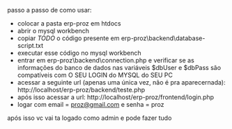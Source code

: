 passo a passo de como usar:

- colocar a pasta erp-proz em htdocs
- abrir o mysql workbench
- copiar *TODO* o código presente em erp-proz\backend\database-script.txt
- executar esse código no mysql workbench
- entrar em erp-proz\backend\connection.php e verificar se as informações do banco de dados nas variáveis $dbUser e $dbPass são compatíveis com O SEU LOGIN do MYSQL do SEU PC
- acessar a seguinte url (apenas uma única vez, não é pra aparecernada): http://localhost/erp-proz/backend/teste.php
- após isso acessar a url: http://localhost/erp-proz/frontend/login.php
- logar com email = proz@gmail.com e senha = proz

após isso vc vai ta logado como admin e pode fazer tudo
